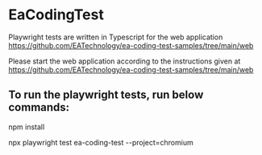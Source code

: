 # EaCodingTest

Playwright tests are written in Typescript for the web application https://github.com/EATechnology/ea-coding-test-samples/tree/main/web

Please start the web application according to the instructions given at https://github.com/EATechnology/ea-coding-test-samples/tree/main/web

## To run the playwright tests, run below commands:

npm install

npx playwright test ea-coding-test --project=chromium
